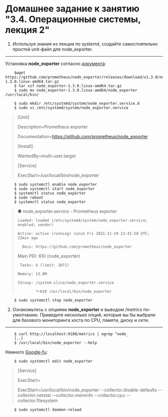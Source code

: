 Домашнее задание к занятию "3.4. Операционные системы, лекция 2"
===
1. Используя знания из лекции по systemd, создайте самостоятельно простой unit-файл для node_exporter.
---

Установка **node_exporter** согласно [документа](https://prometheus.io/docs/guides/node-exporter/):

		$wget https://github.com/prometheus/node_exporter/releases/download/v1.3.0/node_exporter-1.3.0.linux-amd64.tar.gz
		$ tar xzf node_exporter-1.3.0.linux-amd64.tar.gz
		$ sudo mv node_exporter-1.3.0.linux-amd64/node_exporter /usr/local/bin/

		$ sudo mkdir /etc/systemd/system/node_exporter.service.d
		$ sudo vi /etc/systemd/system/node_exporter.service

>	[Unit]
>
>	Description=Prometheus exporter
>
>	Documentation=https://github.com/prometheus/node_exporter
>
>	[Install]
>
>	WantedBy=multi-user.target
>
>	[Service]
>
>	ExecStart=/usr/local/bin/node_exporter

		$ sudo systemctl enable node_exporter
		$ sudo systemctl start node_exporter
		$ systemctl status node_exporter
		$ sudo reboot
		$ systemctl status node_exporter

>● node_exporter.service - Prometheus exporter
>
>     Loaded: loaded (/etc/systemd/system/node_exporter.service; enabled; vendor)
>
>     Active: active (running) since Fri 2021-11-19 22:41:58 UTC; 22min ago
>
>       Docs: https://github.com/prometheus/node_exporter
>
>   Main PID: 610 (node_exporter)
>
>      Tasks: 4 (limit: 1071)
>
>     Memory: 13.8M
>
>     CGroup: /system.slice/node_exporter.service
>
>             └─610 /usr/local/bin/node_exporter

		$ sudo systemctl stop node_exporter

2. Ознакомьтесь с опциями **node_exporter** и выводом */metrics* по-умолчанию. Приведите несколько опций, которые вы бы выбрали для базового мониторинга хоста по CPU, памяти, диску и сети.
---

		$ curl http://localhost:9100/metrics | egrep ^node_
		[..]
		$ /usr/local/bin/node_exporter --help

Немного [Google-fu](https://askubuntu.com/questions/659267/how-do-i-override-or-configure-systemd-services):

		$ sudo systemctl edit node_exporter

>	[Service]
>
>	ExecStart=
>
>	ExecStart=/usr/local/bin/node_exporter --collector.disable-defaults --collector.netstat --collector.meminfo --collector.cpu --collector.filesystem

		$ sudo systemctl daemon-reload


